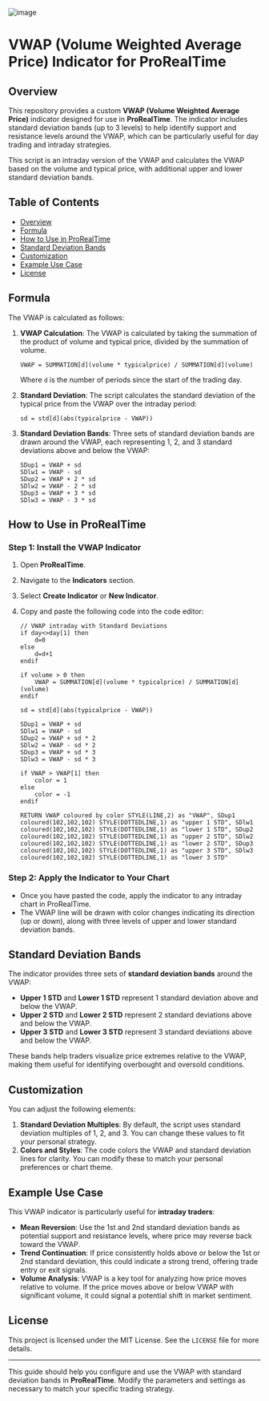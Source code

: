 ![image](https://github.com/user-attachments/assets/c20dbcf5-0d09-4e29-bbf6-7c32c9438209)




# VWAP (Volume Weighted Average Price) Indicator for ProRealTime

## Overview
This repository provides a custom **VWAP (Volume Weighted Average Price)** indicator designed for use in **ProRealTime**. The indicator includes standard deviation bands (up to 3 levels) to help identify support and resistance levels around the VWAP, which can be particularly useful for day trading and intraday strategies.

This script is an intraday version of the VWAP and calculates the VWAP based on the volume and typical price, with additional upper and lower standard deviation bands.

## Table of Contents
- [Overview](#overview)
- [Formula](#formula)
- [How to Use in ProRealTime](#how-to-use-in-prorealtime)
- [Standard Deviation Bands](#standard-deviation-bands)
- [Customization](#customization)
- [Example Use Case](#example-use-case)
- [License](#license)

## Formula

The VWAP is calculated as follows:

1. **VWAP Calculation**:
   The VWAP is calculated by taking the summation of the product of volume and typical price, divided by the summation of volume.

   ```prorealcode
   VWAP = SUMMATION[d](volume * typicalprice) / SUMMATION[d](volume)
   ```

   Where `d` is the number of periods since the start of the trading day.

2. **Standard Deviation**:
   The script calculates the standard deviation of the typical price from the VWAP over the intraday period:

   ```prorealcode
   sd = std[d](abs(typicalprice - VWAP))
   ```

3. **Standard Deviation Bands**:
   Three sets of standard deviation bands are drawn around the VWAP, each representing 1, 2, and 3 standard deviations above and below the VWAP:

   ```prorealcode
   SDup1 = VWAP + sd
   SDlw1 = VWAP - sd
   SDup2 = VWAP + 2 * sd
   SDlw2 = VWAP - 2 * sd
   SDup3 = VWAP + 3 * sd
   SDlw3 = VWAP - 3 * sd
   ```

## How to Use in ProRealTime

### Step 1: Install the VWAP Indicator
1. Open **ProRealTime**.
2. Navigate to the **Indicators** section.
3. Select **Create Indicator** or **New Indicator**.
4. Copy and paste the following code into the code editor:

   ```prorealcode
   // VWAP intraday with Standard Deviations
   if day<>day[1] then
       d=0
   else
       d=d+1
   endif
   
   if volume > 0 then
       VWAP = SUMMATION[d](volume * typicalprice) / SUMMATION[d](volume)
   endif
   
   sd = std[d](abs(typicalprice - VWAP))
   
   SDup1 = VWAP + sd
   SDlw1 = VWAP - sd
   SDup2 = VWAP + sd * 2
   SDlw2 = VWAP - sd * 2
   SDup3 = VWAP + sd * 3
   SDlw3 = VWAP - sd * 3
   
   if VWAP > VWAP[1] then
       color = 1
   else
       color = -1
   endif
   
   RETURN VWAP coloured by color STYLE(LINE,2) as "VWAP", SDup1 coloured(102,102,102) STYLE(DOTTEDLINE,1) as "upper 1 STD", SDlw1 coloured(102,102,102) STYLE(DOTTEDLINE,1) as "lower 1 STD", SDup2 coloured(102,102,102) STYLE(DOTTEDLINE,1) as "upper 2 STD", SDlw2 coloured(102,102,102) STYLE(DOTTEDLINE,1) as "lower 2 STD", SDup3 coloured(102,102,102) STYLE(DOTTEDLINE,1) as "upper 3 STD", SDlw3 coloured(102,102,102) STYLE(DOTTEDLINE,1) as "lower 3 STD"
   ```

### Step 2: Apply the Indicator to Your Chart
- Once you have pasted the code, apply the indicator to any intraday chart in ProRealTime.
- The VWAP line will be drawn with color changes indicating its direction (up or down), along with three levels of upper and lower standard deviation bands.

## Standard Deviation Bands

The indicator provides three sets of **standard deviation bands** around the VWAP:
- **Upper 1 STD** and **Lower 1 STD** represent 1 standard deviation above and below the VWAP.
- **Upper 2 STD** and **Lower 2 STD** represent 2 standard deviations above and below the VWAP.
- **Upper 3 STD** and **Lower 3 STD** represent 3 standard deviations above and below the VWAP.

These bands help traders visualize price extremes relative to the VWAP, making them useful for identifying overbought and oversold conditions.

## Customization

You can adjust the following elements:
1. **Standard Deviation Multiples**: By default, the script uses standard deviation multiples of 1, 2, and 3. You can change these values to fit your personal strategy.
2. **Colors and Styles**: The code colors the VWAP and standard deviation lines for clarity. You can modify these to match your personal preferences or chart theme.

## Example Use Case

This VWAP indicator is particularly useful for **intraday traders**:
- **Mean Reversion**: Use the 1st and 2nd standard deviation bands as potential support and resistance levels, where price may reverse back toward the VWAP.
- **Trend Continuation**: If price consistently holds above or below the 1st or 2nd standard deviation, this could indicate a strong trend, offering trade entry or exit signals.
- **Volume Analysis**: VWAP is a key tool for analyzing how price moves relative to volume. If the price moves above or below VWAP with significant volume, it could signal a potential shift in market sentiment.

## License

This project is licensed under the MIT License. See the `LICENSE` file for more details.

---

This guide should help you configure and use the VWAP with standard deviation bands in **ProRealTime**. Modify the parameters and settings as necessary to match your specific trading strategy.
